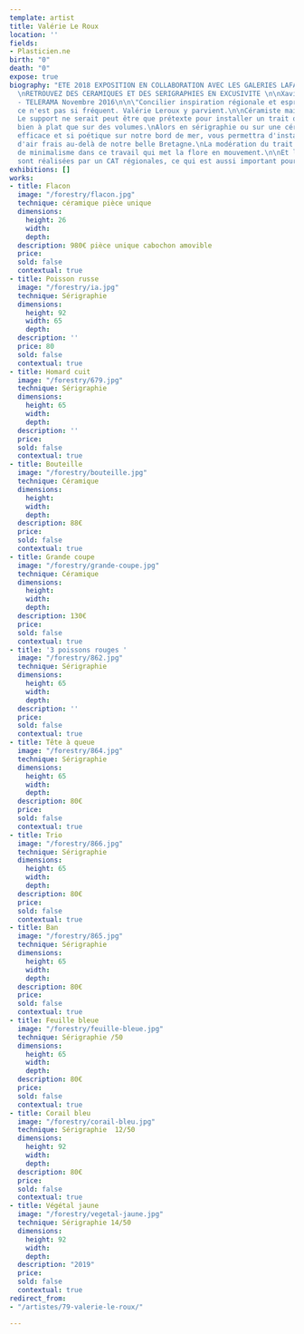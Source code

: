 ```yaml
---
template: artist
title: Valérie Le Roux
location: ''
fields:
- Plasticien.ne
birth: "0"
death: "0"
expose: true
biography: "ETE 2018 EXPOSITION EN COLLABORATION AVEC LES GALERIES LAFAYETTE NANTES
  \nRETROUVEZ DES CERAMIQUES ET DES SERIGRAPHIES EN EXCUSIVITE \n\nXavier de Jarcy
  - TELERAMA Novembre 2016\n\n\"Concilier inspiration régionale et esprit contemporain,
  ce n'est pas si fréquent. Valérie Leroux y parvient.\n\nCéramiste mais pas que.
  Le support ne serait peut être que prétexte pour installer un trait qui se lit aussi
  bien à plat que sur des volumes.\nAlors en sérigraphie ou sur une céramique ce regard
  efficace et si poétique sur notre bord de mer, vous permettra d'installer un bol
  d'air frais au-delà de notre belle Bretagne.\nLa modération du trait n'est pas synonyme
  de minimalisme dans ce travail qui met la flore en mouvement.\n\nEt les sérigrapies
  sont réalisées par un CAT régionales, ce qui est aussi important pour Valérie LEROUX"
exhibitions: []
works:
- title: Flacon
  image: "/forestry/flacon.jpg"
  technique: céramique pièce unique
  dimensions:
    height: 26
    width: 
    depth: 
  description: 980€ pièce unique cabochon amovible
  price: 
  sold: false
  contextual: true
- title: Poisson russe
  image: "/forestry/ia.jpg"
  technique: Sérigraphie
  dimensions:
    height: 92
    width: 65
    depth: 
  description: ''
  price: 80
  sold: false
  contextual: true
- title: Homard cuit
  image: "/forestry/679.jpg"
  technique: Sérigraphie
  dimensions:
    height: 65
    width: 
    depth: 
  description: ''
  price: 
  sold: false
  contextual: true
- title: Bouteille
  image: "/forestry/bouteille.jpg"
  technique: Céramique
  dimensions:
    height: 
    width: 
    depth: 
  description: 88€
  price: 
  sold: false
  contextual: true
- title: Grande coupe
  image: "/forestry/grande-coupe.jpg"
  technique: Céramique
  dimensions:
    height: 
    width: 
    depth: 
  description: 130€
  price: 
  sold: false
  contextual: true
- title: '3 poissons rouges '
  image: "/forestry/862.jpg"
  technique: Sérigraphie
  dimensions:
    height: 65
    width: 
    depth: 
  description: ''
  price: 
  sold: false
  contextual: true
- title: Tête à queue
  image: "/forestry/864.jpg"
  technique: Sérigraphie
  dimensions:
    height: 65
    width: 
    depth: 
  description: 80€
  price: 
  sold: false
  contextual: true
- title: Trio
  image: "/forestry/866.jpg"
  technique: Sérigraphie
  dimensions:
    height: 65
    width: 
    depth: 
  description: 80€
  price: 
  sold: false
  contextual: true
- title: Ban
  image: "/forestry/865.jpg"
  technique: Sérigraphie
  dimensions:
    height: 65
    width: 
    depth: 
  description: 80€
  price: 
  sold: false
  contextual: true
- title: Feuille bleue
  image: "/forestry/feuille-bleue.jpg"
  technique: Sérigraphie /50
  dimensions:
    height: 65
    width: 
    depth: 
  description: 80€
  price: 
  sold: false
  contextual: true
- title: Corail bleu
  image: "/forestry/corail-bleu.jpg"
  technique: Sérigraphie  12/50
  dimensions:
    height: 92
    width: 
    depth: 
  description: 80€
  price: 
  sold: false
  contextual: true
- title: Végétal jaune
  image: "/forestry/vegetal-jaune.jpg"
  technique: Sérigraphie 14/50
  dimensions:
    height: 92
    width: 
    depth: 
  description: "2019"
  price: 
  sold: false
  contextual: true
redirect_from:
- "/artistes/79-valerie-le-roux/"

---
```

